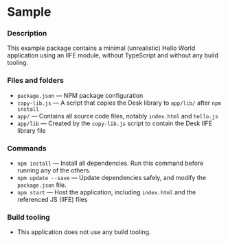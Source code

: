 # Sample

### Description

This example package contains a minimal (unrealistic) Hello World application using an IIFE module, without TypeScript and without any build tooling.

### Files and folders

- `package.json` — NPM package configuration
- `copy-lib.js` — A script that copies the Desk library to `app/lib/` after `npm install`
- `app/` — Contains all source code files, notably `index.html` and `hello.js`
- `app/lib` — Created by the `copy-lib.js` script to contain the Desk IIFE library file

### Commands

- `npm install` — Install all dependencies. Run this command before running any of the others.
- `npm update --save` — Update dependencies safely, and modify the `package.json` file.
- `npm start` — Host the application, including `index.html` and the referenced JS (IIFE) files

### Build tooling

- This application does not use any build tooling.
